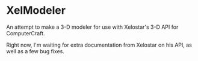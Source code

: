 # XelModeler
An attempt to make a 3-D modeler for use with Xelostar's 3-D API for ComputerCraft.

Right now, I'm waiting for extra documentation from Xelostar on his API, as well as a few bug fixes.
